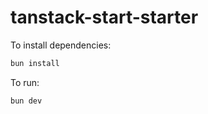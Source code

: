 # tanstack-start-starter

To install dependencies:

```bash
bun install
```

To run:

```bash
bun dev
```
